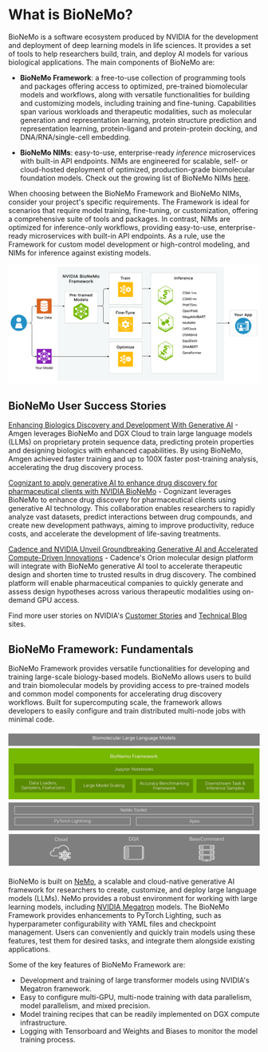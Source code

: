 # What is BioNeMo?

BioNeMo is a software ecosystem produced by NVIDIA for the development and deployment of deep learning models in life sciences. It provides a set of tools to help researchers build, train, and deploy AI models for various biological applications. The main components of BioNeMo are:

- **BioNeMo Framework**: a free-to-use collection of programming tools and packages offering access to optimized, pre-trained biomolecular models and workflows, along with versatile functionalities for building and customizing models, including training and fine-tuning. Capabilities span various workloads and therapeutic modalities, such as molecular generation and representation learning, protein structure prediction and representation learning, protein-ligand and protein-protein docking, and DNA/RNA/single-cell embedding.

- **BioNeMo NIMs**: easy-to-use, enterprise-ready _inference_ microservices with built-in API endpoints. NIMs are engineered for scalable, self- or cloud-hosted deployment of optimized, production-grade biomolecular foundation models. Check out the growing list of BioNeMo NIMs [here](https://build.nvidia.com/explore/biology).

When choosing between the BioNeMo Framework and BioNeMo NIMs, consider your project's specific requirements. The Framework is ideal for scenarios that require model training, fine-tuning, or customization, offering a comprehensive suite of tools and packages. In contrast, NIMs are optimized for inference-only workflows, providing easy-to-use, enterprise-ready microservices with built-in API endpoints. As a rule, use the Framework for custom model development or high-control modeling, and NIMs for inference against existing models.

![](assets/old_images/bionemo_overview_2.png)

## BioNeMo User Success Stories

[Enhancing Biologics Discovery and Development With Generative AI](https://www.nvidia.com/en-us/case-studies/amgen-biologics-discovery-and-development/) - Amgen leverages BioNeMo and DGX Cloud to train large language models (LLMs) on proprietary protein sequence data, predicting protein properties and designing biologics with enhanced capabilities. By using BioNeMo, Amgen achieved faster training and up to 100X faster post-training analysis, accelerating the drug discovery process.

[Cognizant to apply generative AI to enhance drug discovery for pharmaceutical clients with NVIDIA BioNeMo](https://investors.cognizant.com/news-and-events/news/news-details/2024/Cognizant-to-apply-generative-AI-to-enhance-drug-discovery-for-pharmaceutical-clients-with-NVIDIA-BioNeMo/default.aspx) - Cognizant leverages BioNeMo to enhance drug discovery for pharmaceutical clients using generative AI technology. This collaboration enables researchers to rapidly analyze vast datasets, predict interactions between drug compounds, and create new development pathways, aiming to improve productivity, reduce costs, and accelerate the development of life-saving treatments.

[Cadence and NVIDIA Unveil Groundbreaking Generative AI and Accelerated Compute-Driven Innovations](https://www.cadence.com/en_US/home/company/newsroom/press-releases/pr/2024/cadence-and-nvidia-unveil-groundbreaking-generative-ai-and.html) - Cadence's Orion molecular design platform will integrate with BioNeMo generative AI tool to accelerate therapeutic design and shorten time to trusted results in drug discovery. The combined platform will enable pharmaceutical companies to quickly generate and assess design hypotheses across various therapeutic modalities using on-demand GPU access.

Find more user stories on NVIDIA's [Customer Stories](https://www.nvidia.com/en-us/case-studies/?industries=Healthcare%20%26%20Life%20Sciences&page=1) and [Technical Blog](https://developer.nvidia.com/blog/search-posts/?q=bionemo) sites.

## BioNeMo Framework: Fundamentals

BioNeMo Framework provides versatile functionalities for developing and training large-scale biology-based models. BioNeMo allows users to build and train biomolecular models by providing access to pre-trained models and common model components for accelerating drug discovery workflows. Built for supercomputing scale, the framework allows developers to easily configure and train distributed multi-node jobs with minimal code.

![](assets/old_images/bionemo_overview_1.png)

BioNeMo is built on [NeMo](https://docs.nvidia.com/deeplearning/nemo/user-guide/docs/en/stable/starthere/intro.html), a scalable and cloud-native generative AI framework for researchers to create, customize, and deploy large language models (LLMs). NeMo provides a robust environment for working with large learning models, including [NVIDIA Megatron](https://docs.nvidia.com/deeplearning/nemo/user-guide/docs/en/stable/nlp/megatron.html) models. The BioNeMo Framework provides enhancements to PyTorch Lighting, such as hyperparameter configurability with YAML files and checkpoint management. Users can conveniently and quickly train models using these features, test them for desired tasks, and integrate them alongside existing applications.

Some of the key features of BioNeMo Framework are:

- Development and training of large transformer models using NVIDIA's Megatron framework.
- Easy to configure multi-GPU, multi-node training with data parallelism, model parallelism, and mixed precision.
- Model training recipes that can be readily implemented on DGX compute infrastructure.
- Logging with Tensorboard and Weights and Biases to monitor the model training process.
